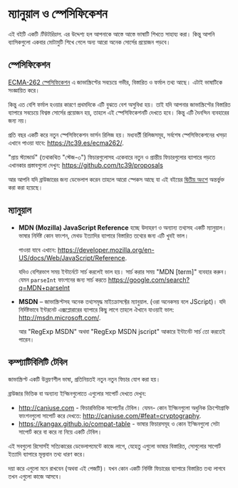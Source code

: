 
# ম্যানুয়াল ও স্পেসিফিকেশন 

এই বইটি একটি *টিউটরিয়াল*. এর উদ্দেশ্য হল আপনাকে আস্তে আস্তে ভাষাটি শিখতে সাহায্য করা। কিন্তু আপনি ব্যাসিকগুলো একবার মোটামুটি শিখে গেলে অন্য আরো অনেক সোর্সের প্রয়োজন পড়বে।

## স্পেসিফিকেশন 

[ECMA-262 স্পেসিফিকেশন](https://www.ecma-international.org/publications/standards/Ecma-262.htm) এ জাভাস্ক্রিপ্টের সবচেয়ে গভীর, বিস্তারিত ও ফর্মাল তথ্য আছে। এটাই ভাষাটিকে সংজ্ঞায়িত করে।

কিন্তু এত বেশি ফর্মাল হওয়ার কারণে প্রথমদিকে এটি বুঝতে বেশ অসুবিধা হয়। তাই যদি আপনার  জাভাস্ক্রিপ্টের বিস্তারিত ব্যাপারে সবচেয়ে বিশ্বস্ত সোর্সের প্রয়োজন হয়, তাহলে এই স্পেসিফিকেশনটি দেখতে হবে। কিন্তু এটি দৈনন্দিন ব্যবহারের জন্য নয়।

প্রতি বছর একটি করে নতুন স্পেসিফিকেশন ভার্সন রিলিজ হয়। মধ্যবর্তী রিলিজসমূহ, সর্বশেষ স্পেসিফিকেশনের খসড়া এখানে পাওয়া যাবে:  <https://tc39.es/ecma262/>.

"প্রায় স্ট্যান্ডার্ড" (তথাকথিত "স্টেজ-৩") ফিচারগুলোসহ  একেবারে নতুন ও প্রান্তীয় ফিচারগুলোর ব্যাপারে পড়তে এখানকার প্রস্তাবগুলো দেখুন: <https://github.com/tc39/proposals>

আর আপনি যদি ব্রাউজারের জন্য ডেভেলাপ করেন তাহলে আরো স্পেকস আছে  যা এই বইয়ের [দ্বিতীয় অংশে](info:browser-environment) অন্তর্ভুক্ত করা করা হয়েছে।

## ম্যানুয়াল

- **MDN (Mozilla) JavaScript Reference** হচ্ছে উদাহরণ ও অন্যান্য তথ্যসহ একটি ম্যানুয়াল। ভাষার নির্দিষ্ট কোন ফাংশন, মেথড ইত্যাদির ব্যাপারে বিস্তারিত তথ্যের জন্য এটি খুবই ভাল। 

    পাওয়া যাবে এখানে: <https://developer.mozilla.org/en-US/docs/Web/JavaScript/Reference>.

    যদিও বেশিরভাগ সময়  ইন্টার্নেটে সার্চ করলেই ভাল হয়। সার্চ করার সময় "MDN [term]" ব্যবহার করুন।  যেমন `parseInt` ফাংশনের জন্য সার্চ করতে <https://google.com/search?q=MDN+parseInt>


- **MSDN** –  জাভাস্ক্রিপ্টসহ অনেক তথ্যসমৃদ্ধ মাইক্রোসফ্টের ম্যানুয়াল. (ওরা অনেকসয় বলে  JScript)। যদি নির্দিষ্টভাবে ইন্টরনেট এক্সপ্লোরারের ব্যাপারে কিছু লাগে তাহলে ঐখানে যাওয়াই ভাল: <http://msdn.microsoft.com/>.

    আর "RegExp MSDN" অথবা "RegExp MSDN jscript" আকারে ইন্টার্নেট সার্চ তো করতেই পারেন।

## কম্প্যাটিবিলিটি টেবিল

জাভাস্ক্রিপ্ট একটি উন্নয়ণশীল ভাষা, প্রতিনিয়তই নতুন নতুন ফিচার যোগ করা হয়।

ব্রাউজার ভিত্তিক বা অন্যান্য ইন্জিনগুলোতে এগুলোর সাপোর্ট দেখতে দেখুন:

- <http://caniuse.com> - ফিচারভিত্তিক সাপোর্টের টেবিল। যেমন- কোন ইন্জিনগুলো অধুনিক ক্রিপ্টোগ্রাফি ফাংশনগুলো সাপোর্ট করে দেখতে: <http://caniuse.com/#feat=cryptography>.
- <https://kangax.github.io/compat-table> - ভাষার ফিচারসমূহ ও কোন ইন্জিনগুলো সেটা সাপোর্ট করে বা করে না নিয়ে একটি টেবিল।

এই সবগুলো রিসোর্সই সত্যিকারের ডেভেলাপমেন্টে কাজে লাগে, যেহেতু এগুলো ভাষার বিস্তারিত, সোগুলোর সাপোর্ট  ইত্যাদি ব্যাপারে মূল্যবান তথ্য ধারণ করে।

দয়া করে এগুলো মনে রাখবেন (অথবা এই পেজটি)। যখন কোন একটি নির্দিষ্ট ফিচারের ব্যাপারে বিস্তারিত তথ্য লাগবে তখন এগুলো কাজে আসবে।
